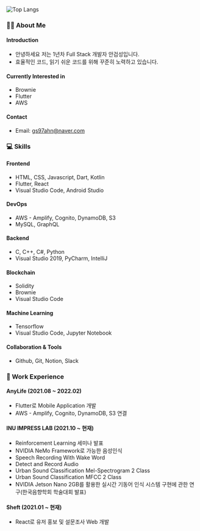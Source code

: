 ![Top Langs](https://github-readme-stats.vercel.app/api/top-langs/?username=gs97ahn&layout=compact&hide=objective-c,shell,java,swift,kotlin)

### 👨‍💻 About Me
#### Introduction
- 안녕하세요 저는 1년차 Full Stack 개발자 안검성입니다.
- 효율적인 코드, 읽기 쉬운 코드를 위해 꾸준히 노력하고 있습니다.

#### Currently Interested in
- Brownie
- Flutter
- AWS

#### Contact
- Email: gs97ahn@naver.com

### 💻 Skills
#### Frontend
- HTML, CSS, Javascript, Dart, Kotlin
- Flutter, React
- Visual Studio Code, Android Studio

#### DevOps
- AWS - Amplify, Cognito, DynamoDB, S3
- MySQL, GraphQL

#### Backend
- C, C++, C#, Python
- Visual Studio 2019, PyCharm, IntelliJ

#### Blockchain
- Solidity
- Brownie
- Visual Studio Code

#### Machine Learning
- Tensorflow
- Visual Studio Code, Jupyter Notebook

#### Collaboration & Tools
- Github, Git, Notion, Slack

### 👔 Work Experience
#### AnyLife (2021.08 ~ 2022.02)
- Flutter로 Mobile Application 개발
- AWS - Amplify, Cognito, DynamoDB, S3 연결

#### INU IMPRESS LAB (2021.10 ~ 현재)
- Reinforcement Learning 세미나 발표
- NVIDIA NeMo Framework로 가능한 음성인식
- Speech Recording With Wake Word
- Detect and Record Audio
- Urban Sound Classification Mel-Spectrogram 2 Class
- Urban Sound Classification MFCC 2 Class
- NVIDIA Jetson Nano 2GB를 활용한 실시간 기동어 인식 시스템 구현에 관한 연구(한국음향학회 학술대회 발표)


#### Sheft (2021.01 ~ 현재)
- React로 유저 홍보 및 설문조사 Web 개발
<!--
**gs97ahn/gs97ahn** is a ✨ _special_ ✨ repository because its `README.md` (this file) appears on your GitHub profile.

Here are some ideas to get you started:

- 🔭 I’m currently working on ...
- 🌱 I’m currently learning ...
- 👯 I’m looking to collaborate on ...
- 📫 How to reach me: ...
- 😄 Pronouns: ...
- ⚡ Fun fact: ...
-->
